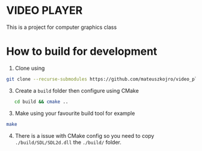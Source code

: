 # VIDEO PLAYER

This is a project for computer graphics class 

# How to build for development

1. Clone using
```bash
git clone --recurse-submodules https://github.com/mateuszkojro/video_player
```
3. Create a `build` folder then configure using CMake 
```bash
   cd build && cmake ..
```
3. Make using your favourite build tool for example
```bash
make
```
4. There is a issue with CMake config so you need to copy `./build/SDL/SDL2d.dll` the `./build/` folder.
